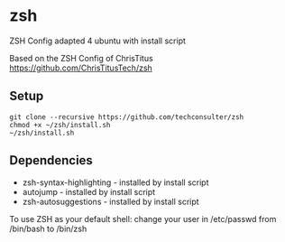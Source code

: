 # zsh
ZSH Config adapted 4 ubuntu with install script

Based on the ZSH Config of ChrisTitus https://github.com/ChrisTitusTech/zsh

## Setup
```
git clone --recursive https://github.com/techconsulter/zsh
chmod +x ~/zsh/install.sh
~/zsh/install.sh
```
## Dependencies 
  - zsh-syntax-highlighting - installed by install script
  - autojump - installed by install script
  - zsh-autosuggestions - installed by install script
  
To use ZSH as your default shell: change your user in /etc/passwd from /bin/bash to /bin/zsh
